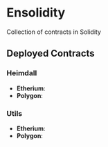 Ensolidity
==========================

Collection of contracts in Solidity


Deployed Contracts
---------------------------

### Heimdall

- **Etherium**:
- **Polygon**: 

### Utils

- **Etherium**:
- **Polygon**: 